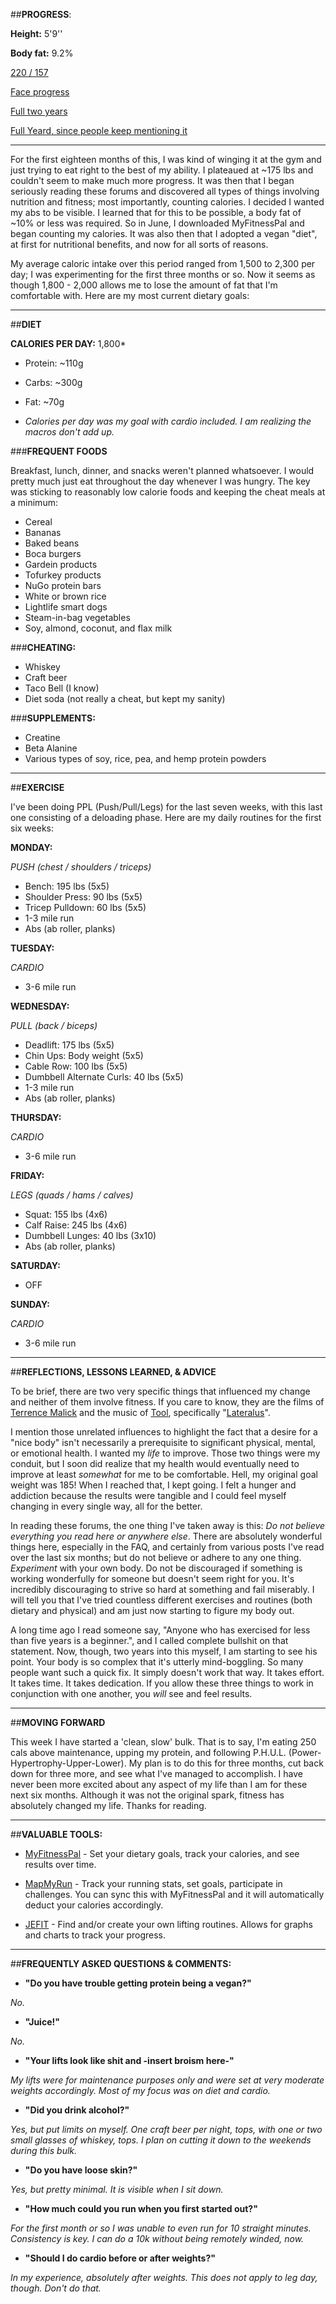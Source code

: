 ##**PROGRESS**:
 
**Height:** 5'9''

**Body fat:** 9.2%

[220 / 157](http://imgur.com/uDvTum1)


[Face progress](http://imgur.com/mJxiBX9)


[Full two years](http://imgur.com/B5OtkKG)


[Full Yeard, since people keep mentioning it](http://imgur.com/kHByZJx)

----------
 
For the first eighteen months of this, I was kind of winging it at the gym and just trying to eat right to the best of my ability. I plateaued at ~175 lbs and couldn't seem to make much more progress. It was then that I began seriously reading these forums and discovered all types of things involving nutrition and fitness; most importantly, counting calories. I decided I wanted my abs to be visible. I learned that for this to be possible, a body fat of ~10% or less was required. So in June, I downloaded MyFitnessPal and began counting my calories. It was also then that I adopted a vegan "diet", at first for nutritional benefits, and now for all sorts of reasons. 
 
My average caloric intake over this period ranged from 1,500 to 2,300 per day; I was experimenting for the first three months or so. Now it seems as though 1,800 - 2,000 allows me to lose the amount of fat that I'm comfortable with. Here are my most current dietary goals:
 
----------
 
##**DIET**  

**CALORIES PER DAY:** 1,800*
 
* Protein: ~110g
* Carbs: ~300g
* Fat: ~70g

* *Calories per day was my goal with cardio included. I am realizing the macros don't add up.*
 
###**FREQUENT FOODS**
 
Breakfast, lunch, dinner, and snacks weren't planned whatsoever. I would pretty much just eat throughout the day whenever I was hungry. The key was sticking to reasonably low calorie foods and keeping the cheat meals at a minimum:
 
* Cereal
* Bananas
* Baked beans
* Boca burgers
* Gardein products
* Tofurkey products
* NuGo protein bars
* White or brown rice
* Lightlife smart dogs
* Steam-in-bag vegetables
* Soy, almond, coconut, and flax milk
 
###**CHEATING:**
 
* Whiskey
* Craft beer
* Taco Bell (I know)
* Diet soda (not really a cheat, but kept my sanity)

###**SUPPLEMENTS:**
 
* Creatine
* Beta Alanine
* Various types of soy, rice, pea, and hemp protein powders
 
----------
 
##**EXERCISE**
 
I've been doing PPL (Push/Pull/Legs) for the last seven weeks, with this last one consisting of a deloading phase. Here are my daily routines for the first six weeks:
 
**MONDAY:**
 
*PUSH (chest / shoulders / triceps)*
 
* Bench: 195 lbs (5x5)
* Shoulder Press: 90 lbs (5x5)
* Tricep Pulldown: 60 lbs (5x5)
* 1-3 mile run
* Abs (ab roller, planks)
 
**TUESDAY:**
 
*CARDIO*
 
* 3-6 mile run
 
**WEDNESDAY:**
 
*PULL (back / biceps)*
 
* Deadlift: 175 lbs (5x5)
* Chin Ups: Body weight (5x5)
* Cable Row: 100 lbs (5x5)
* Dumbbell Alternate Curls: 40 lbs (5x5)
* 1-3 mile run
* Abs (ab roller, planks)
 
**THURSDAY:**
 
*CARDIO*
 
* 3-6 mile run
 
**FRIDAY:**
 
*LEGS (quads / hams / calves)*
 
* Squat: 155 lbs (4x6)
* Calf Raise: 245 lbs (4x6)
* Dumbbell Lunges: 40 lbs (3x10)
* Abs (ab roller, planks)
 
**SATURDAY:**
 
* OFF
 
**SUNDAY:**
 
*CARDIO*
 
* 3-6 mile run
 
----------
 
##**REFLECTIONS, LESSONS LEARNED, & ADVICE**
 
To be brief, there are two very specific things that influenced my change and neither of them involve fitness. If you care to know, they are the films of [Terrence Malick](http://en.wikipedia.org/wiki/Terrence_Malick) and the music of [Tool](http://en.wikipedia.org/wiki/Tool_%28band%29), specifically "[Lateralus](http://en.wikipedia.org/wiki/Lateralus)".
 
I mention those unrelated influences to highlight the fact that a desire for a "nice body" isn't necessarily a prerequisite to significant physical, mental, or emotional health. I wanted my *life* to improve. Those two things were my conduit, but I soon did realize that my health would eventually need to improve at least *somewhat* for me to be comfortable. Hell, my original goal weight was 185! When I reached that, I kept going. I felt a hunger and addiction because the results were tangible and I could feel myself changing in every single way, all for the better.
 
In reading these forums, the one thing I've taken away is this: *Do not believe everything you read here or anywhere else*. There are absolutely wonderful things here, especially in the FAQ, and certainly from various posts I've read over the last six months; but do not believe or adhere to any one thing. *Experiment* with your own body. Do not be discouraged if something is working wonderfully for someone but doesn't seem right for you. It's incredibly discouraging to strive so hard at something and fail miserably. I will tell you that I've tried countless different exercises and routines (both dietary and physical) and am just now starting to figure my body out. 
 
A long time ago I read someone say, "Anyone who has exercised for less than five years is a beginner.", and I called complete bullshit on that statement. Now, though, two years into this myself, I am starting to see his point. Your body is so complex that it's utterly mind-boggling. So many people want such a quick fix. It simply doesn't work that way. It takes effort. It takes time. It takes dedication. If you allow these three things to work in conjunction with one another, you *will* see and feel results.

----------
 
##**MOVING FORWARD**
 
This week I have started a 'clean, slow' bulk. That is to say, I'm eating 250 cals above maintenance, upping my protein, and following P.H.U.L. (Power-Hypertrophy-Upper-Lower). My plan is to do this for three months, cut back down for three more, and see what I've managed to accomplish. I have never been more excited about any aspect of my life than I am for these next six months. Although it was not the original spark, fitness has absolutely changed my life. Thanks for reading.

----------

##**VALUABLE TOOLS:**

* [MyFitnessPal](http://www.myfitnesspal.com/) - Set your dietary goals, track your calories, and see results over time.

* [MapMyRun](http://www.mapmyrun.com/) - Track your running stats, set goals, participate in challenges. You can sync this with MyFitnessPal and it will automatically deduct your calories accordingly.

* [JEFIT](http://www.jefit.com/) - Find and/or create your own lifting routines. Allows for graphs and charts to track your progress.

----------

##**FREQUENTLY ASKED QUESTIONS & COMMENTS:**

* **"Do you have trouble getting protein being a vegan?"**

*No.*

* **"Juice!"**

*No.*

* **"Your lifts look like shit and -insert broism here-"**

*My lifts were for maintenance purposes only and were set at very moderate weights accordingly. Most of my focus was on diet and cardio.*

* **"Did you drink alcohol?"**

*Yes, but put limits on myself. One craft beer per night, tops, with one or two small glasses of whiskey, tops. I plan on cutting it down to the weekends during this bulk.*

* **"Do you have loose skin?"**

*Yes, but pretty minimal. It is visible when I sit down.*

* **"How much could you run when you first started out?"**

*For the first month or so I was unable to even run for 10 straight minutes. Consistency is key. I can do a 10k without being remotely winded, now.*

* **"Should I do cardio before or after weights?"**

*In my experience, absolutely after weights. This does not apply to leg day, though. Don't do that.*